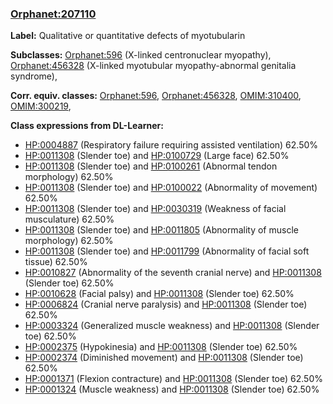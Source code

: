 
### [Orphanet:207110](http://www.orpha.net/ORDO/Orphanet_207110)
**Label:** Qualitative or quantitative defects of myotubularin

**Subclasses:** [Orphanet:596](http://www.orpha.net/ORDO/Orphanet_596) (X-linked centronuclear myopathy), [Orphanet:456328](http://www.orpha.net/ORDO/Orphanet_456328) (X-linked myotubular myopathy-abnormal genitalia syndrome), 

**Corr. equiv. classes:** [Orphanet:596](http://www.orpha.net/ORDO/Orphanet_596), [Orphanet:456328](http://www.orpha.net/ORDO/Orphanet_456328), [OMIM:310400](http://purl.obolibrary.org/obo/OMIM_310400), [OMIM:300219](http://purl.obolibrary.org/obo/OMIM_300219), 

**Class expressions from DL-Learner:**

- [HP:0004887](http://purl.obolibrary.org/obo/HP_0004887) (Respiratory failure requiring assisted ventilation) 62.50%
- [HP:0011308](http://purl.obolibrary.org/obo/HP_0011308) (Slender toe) and [HP:0100729](http://purl.obolibrary.org/obo/HP_0100729) (Large face) 62.50%
- [HP:0011308](http://purl.obolibrary.org/obo/HP_0011308) (Slender toe) and [HP:0100261](http://purl.obolibrary.org/obo/HP_0100261) (Abnormal tendon morphology) 62.50%
- [HP:0011308](http://purl.obolibrary.org/obo/HP_0011308) (Slender toe) and [HP:0100022](http://purl.obolibrary.org/obo/HP_0100022) (Abnormality of movement) 62.50%
- [HP:0011308](http://purl.obolibrary.org/obo/HP_0011308) (Slender toe) and [HP:0030319](http://purl.obolibrary.org/obo/HP_0030319) (Weakness of facial musculature) 62.50%
- [HP:0011308](http://purl.obolibrary.org/obo/HP_0011308) (Slender toe) and [HP:0011805](http://purl.obolibrary.org/obo/HP_0011805) (Abnormality of muscle morphology) 62.50%
- [HP:0011308](http://purl.obolibrary.org/obo/HP_0011308) (Slender toe) and [HP:0011799](http://purl.obolibrary.org/obo/HP_0011799) (Abnormality of facial soft tissue) 62.50%
- [HP:0010827](http://purl.obolibrary.org/obo/HP_0010827) (Abnormality of the seventh cranial nerve) and [HP:0011308](http://purl.obolibrary.org/obo/HP_0011308) (Slender toe) 62.50%
- [HP:0010628](http://purl.obolibrary.org/obo/HP_0010628) (Facial palsy) and [HP:0011308](http://purl.obolibrary.org/obo/HP_0011308) (Slender toe) 62.50%
- [HP:0006824](http://purl.obolibrary.org/obo/HP_0006824) (Cranial nerve paralysis) and [HP:0011308](http://purl.obolibrary.org/obo/HP_0011308) (Slender toe) 62.50%
- [HP:0003324](http://purl.obolibrary.org/obo/HP_0003324) (Generalized muscle weakness) and [HP:0011308](http://purl.obolibrary.org/obo/HP_0011308) (Slender toe) 62.50%
- [HP:0002375](http://purl.obolibrary.org/obo/HP_0002375) (Hypokinesia) and [HP:0011308](http://purl.obolibrary.org/obo/HP_0011308) (Slender toe) 62.50%
- [HP:0002374](http://purl.obolibrary.org/obo/HP_0002374) (Diminished movement) and [HP:0011308](http://purl.obolibrary.org/obo/HP_0011308) (Slender toe) 62.50%
- [HP:0001371](http://purl.obolibrary.org/obo/HP_0001371) (Flexion contracture) and [HP:0011308](http://purl.obolibrary.org/obo/HP_0011308) (Slender toe) 62.50%
- [HP:0001324](http://purl.obolibrary.org/obo/HP_0001324) (Muscle weakness) and [HP:0011308](http://purl.obolibrary.org/obo/HP_0011308) (Slender toe) 62.50%


